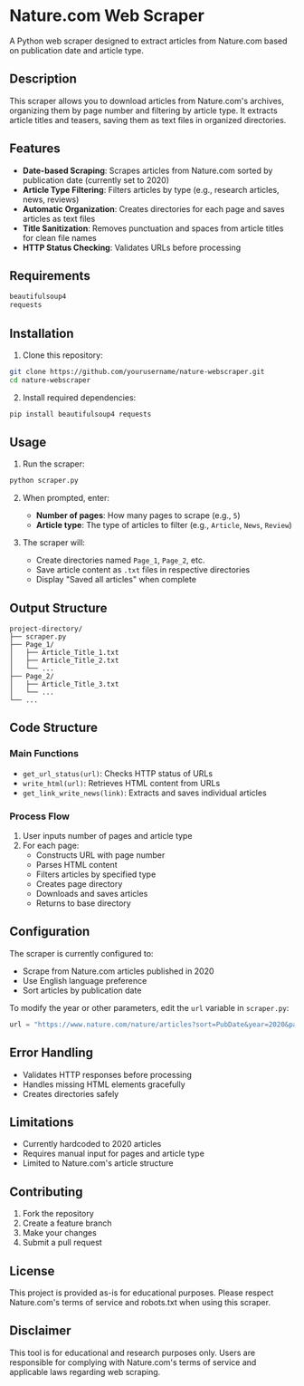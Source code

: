 # Nature.com Web Scraper

A Python web scraper designed to extract articles from Nature.com based on publication date and article type.

## Description

This scraper allows you to download articles from Nature.com's archives, organizing them by page number and filtering by article type. It extracts article titles and teasers, saving them as text files in organized directories.

## Features

- **Date-based Scraping**: Scrapes articles from Nature.com sorted by publication date (currently set to 2020)
- **Article Type Filtering**: Filters articles by type (e.g., research articles, news, reviews)
- **Automatic Organization**: Creates directories for each page and saves articles as text files
- **Title Sanitization**: Removes punctuation and spaces from article titles for clean file names
- **HTTP Status Checking**: Validates URLs before processing

## Requirements

```python
beautifulsoup4
requests
```

## Installation

1. Clone this repository:
```bash
git clone https://github.com/yourusername/nature-webscraper.git
cd nature-webscraper
```

2. Install required dependencies:
```bash
pip install beautifulsoup4 requests
```

## Usage

1. Run the scraper:
```bash
python scraper.py
```

2. When prompted, enter:
   - **Number of pages**: How many pages to scrape (e.g., `5`)
   - **Article type**: The type of articles to filter (e.g., `Article`, `News`, `Review`)

3. The scraper will:
   - Create directories named `Page_1`, `Page_2`, etc.
   - Save article content as `.txt` files in respective directories
   - Display "Saved all articles" when complete

## Output Structure

```
project-directory/
├── scraper.py
├── Page_1/
│   ├── Article_Title_1.txt
│   ├── Article_Title_2.txt
│   └── ...
├── Page_2/
│   ├── Article_Title_3.txt
│   └── ...
└── ...
```

## Code Structure

### Main Functions

- `get_url_status(url)`: Checks HTTP status of URLs
- `write_html(url)`: Retrieves HTML content from URLs
- `get_link_write_news(link)`: Extracts and saves individual articles

### Process Flow

1. User inputs number of pages and article type
2. For each page:
   - Constructs URL with page number
   - Parses HTML content
   - Filters articles by specified type
   - Creates page directory
   - Downloads and saves articles
   - Returns to base directory

## Configuration

The scraper is currently configured to:
- Scrape from Nature.com articles published in 2020
- Use English language preference
- Sort articles by publication date

To modify the year or other parameters, edit the `url` variable in `scraper.py`:
```python
url = "https://www.nature.com/nature/articles?sort=PubDate&year=2020&page="
```

## Error Handling

- Validates HTTP responses before processing
- Handles missing HTML elements gracefully
- Creates directories safely

## Limitations

- Currently hardcoded to 2020 articles
- Requires manual input for pages and article type
- Limited to Nature.com's article structure

## Contributing

1. Fork the repository
2. Create a feature branch
3. Make your changes
4. Submit a pull request

## License

This project is provided as-is for educational purposes. Please respect Nature.com's terms of service and robots.txt when using this scraper.

## Disclaimer

This tool is for educational and research purposes only. Users are responsible for complying with Nature.com's terms of service and applicable laws regarding web scraping.
